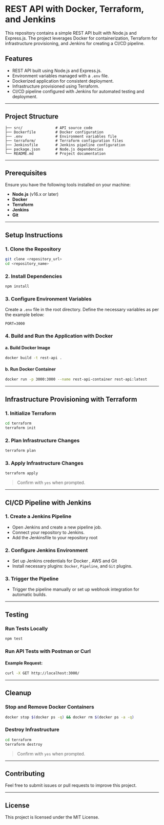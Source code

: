 # REST API with Docker, Terraform, and Jenkins

This repository contains a simple REST API built with Node.js and Express.js. The project leverages Docker for containerization, Terraform for infrastructure provisioning, and Jenkins for creating a CI/CD pipeline.

## Features

- REST API built using Node.js and Express.js.
- Environment variables managed with a `.env` file.
- Dockerized application for consistent deployment.
- Infrastructure provisioned using Terraform.
- CI/CD pipeline configured with Jenkins for automated testing and deployment.

---

## Project Structure

```
├── src/               # API source code
├── Dockerfile         # Docker configuration
├── .env               # Environment variables file
├── terraform/         # Terraform configuration files
├── Jenkinsfile        # Jenkins pipeline configuration
├── package.json       # Node.js dependencies
└── README.md          # Project documentation
```

---

## Prerequisites

Ensure you have the following tools installed on your machine:

- **Node.js** (v16.x or later)
- **Docker**
- **Terraform**
- **Jenkins**
- **Git**

---

## Setup Instructions

### 1. Clone the Repository
```bash
git clone <repository_url>
cd <repository_name>
```

### 2. Install Dependencies
```bash
npm install
```

### 3. Configure Environment Variables
Create a `.env` file in the root directory. Define the necessary variables as per the example below:
```
PORT=3000
```

### 4. Build and Run the Application with Docker

#### a. Build Docker Image
```bash
docker build -t rest-api .
```

#### b. Run Docker Container
```bash
docker run -p 3000:3000 --name rest-api-container rest-api:latest
```

---

## Infrastructure Provisioning with Terraform

### 1. Initialize Terraform
```bash
cd terraform
terraform init
```

### 2. Plan Infrastructure Changes
```bash
terraform plan
```

### 3. Apply Infrastructure Changes
```bash
terraform apply
```
> Confirm with `yes` when prompted.

---

## CI/CD Pipeline with Jenkins

### 1. Create a Jenkins Pipeline

- Open Jenkins and create a new pipeline job.
- Connect your repository to Jenkins.
- Add the Jenkinsfile to your repository root


### 2. Configure Jenkins Environment

- Set up Jenkins credentials for Docker , AWS and Git
- Install necessary plugins: `Docker`, `Pipeline`, and `Git` plugins.

### 3. Trigger the Pipeline

- Trigger the pipeline manually or set up webhook integration for automatic builds.

---

## Testing

### Run Tests Locally
```bash
npm test
```

### Run API Tests with Postman or Curl

#### Example Request:
```bash
curl -X GET http://localhost:3000/
```

---

## Cleanup

### Stop and Remove Docker Containers
```bash
docker stop $(docker ps -q) && docker rm $(docker ps -a -q)
```

### Destroy Infrastructure
```bash
cd terraform
terraform destroy
```
> Confirm with `yes` when prompted.

---

## Contributing

Feel free to submit issues or pull requests to improve this project.

---

## License

This project is licensed under the MIT License.

